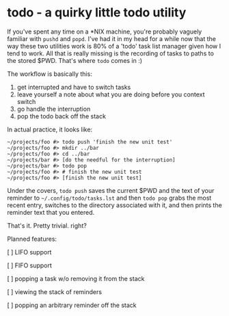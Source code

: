 # todo - a quirky little todo utility

If you've spent any time on a *NIX machine, you're probably vaguely familiar with
`pushd` and `popd`. I've had it in my head for a while now that the way these
two utilities work is 80% of a 'todo' task list manager given how I
tend to work. All that is really missing is the recording of tasks to paths to
the stored $PWD. That's where `todo` comes in :)

The workflow is basically this:
1. get interrupted and have to switch tasks
2. leave yourself a note about what you are doing before you context switch
3. go handle the interruption
4. pop the todo back off the stack

In actual practice, it looks like:
```
~/projects/foo #> todo push 'finish the new unit test'
~/projects/foo #> mkdir ../bar
~/projects/foo #> cd ../bar
~/projects/bar #> [do the needful for the interruption]
~/projects/bar #> todo pop
~/projects/foo #> # finish the new unit test
~/projects/foo #> [finish the new unit test]
```

Under the covers, `todo push` saves the current $PWD and the text of your reminder to
`~/.config/todo/tasks.lst` and then `todo pop` grabs the most recent entry,
switches to the directory associated with it, and then prints the reminder text
that you entered.

That's it. Pretty trivial. right?

Planned features:

[ ] LIFO support

[ ] FIFO support

[ ] popping a task w/o removing it from the stack

[ ] viewing the stack of reminders

[ ] popping an arbitrary reminder off the stack

